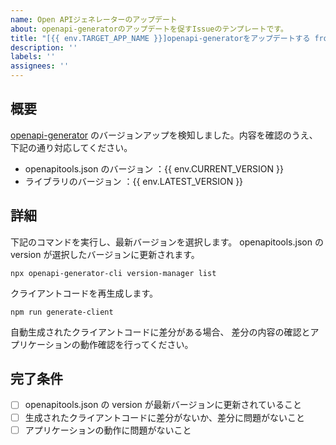 ```yaml
---
name: Open APIジェネレーターのアップデート
about: openapi-generatorのアップデートを促すIssueのテンプレートです。
title: "[{{ env.TARGET_APP_NAME }}]openapi-generatorをアップデートする from {{ env.CURRENT_VERSION }} to {{ env.LATEST_VERSION }}"
description: ''
labels: ''
assignees: ''
---
```


## 概要

[openapi-generator](https://github.com/OpenAPITools/openapi-generator) のバージョンアップを検知しました。内容を確認のうえ、下記の通り対応してください。

- openapitools.json のバージョン ：{{ env.CURRENT_VERSION }}
- ライブラリのバージョン ：{{ env.LATEST_VERSION }}

## 詳細

下記のコマンドを実行し、最新バージョンを選択します。
openapitools.json の version が選択したバージョンに更新されます。

```terminal
npx openapi-generator-cli version-manager list
```

クライアントコードを再生成します。

```terminal
npm run generate-client
```

自動生成されたクライアントコードに差分がある場合、
差分の内容の確認とアプリケーションの動作確認を行ってください。

## 完了条件

- [ ] openapitools.json の version が最新バージョンに更新されていること
- [ ] 生成されたクライアントコードに差分がないか、差分に問題がないこと
- [ ] アプリケーションの動作に問題がないこと
